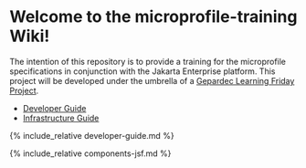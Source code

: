 # Welcome to the microprofile-training Wiki!

The intention of this repository is to provide a training for the microprofile specifications in conjunction with the Jakarta Enterprise platform.
This project will be developed under the umbrella of a [Gepardec Learning Friday Project](https://www.gepardec.com/learning-friday/). 

* [Developer Guide](#developer-guide)
* [Infrastructure Guide](#infrastructure-guide)

{% include_relative developer-guide.md %}

{% include_relative components-jsf.md %}
 